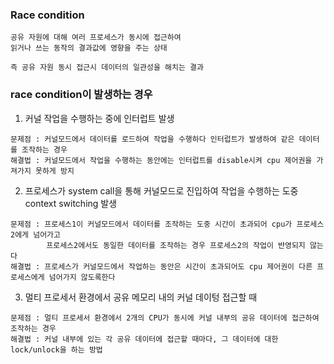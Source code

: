 ### Race condition
```
공유 자원에 대해 여러 프로세스가 동시에 접근하여
읽거나 쓰는 동작의 결과값에 영향을 주는 상태

즉 공유 자원 동시 접근시 데이터의 일관성을 해치는 결과
```

### race condition이 발생하는 경우
1. 커널 작업을 수행하는 중에 인터럽트 발생
```
문제점 : 커널모드에서 데이터를 로드하여 작업을 수행하다 인터럽트가 발생하여 같은 데이터를 조작하는 경우
해결법 : 커널모드에서 작업을 수행하는 동안에는 인터럽트를 disable시켜 cpu 제어권을 가져가지 못하게 방지
```

2. 프로세스가 system call을 통해 커널모드로 진입하여 작업을 수행하는 도중 context switching 발생
```
문제점 : 프로세스1이 커널모드에서 데이터를 조작하는 도중 시간이 초과되어 cpu가 프로세스2에게 넘어가고
        프로세스2에서도 동일한 데이터를 조작하는 경우 프로세스2의 작업이 반영되지 않는다
해결법 : 프로세스가 커널모드에서 작업하는 동안은 시간이 초과되어도 cpu 제어권이 다른 프로세스에게 넘어가지 않도록한다
```

3. 멀티 프로세서 환경에서 공유 메모리 내의 커널 데이텅 접근할 때
```
문제점 : 멀티 프로세서 환경에서 2개의 CPU가 동시에 커널 내부의 공유 데이터에 접근하여 조작하는 경우
해결법 : 커널 내부에 있는 각 공유 데이터에 접근할 때마다, 그 데이터에 대한 lock/unlock을 하는 방법
```
